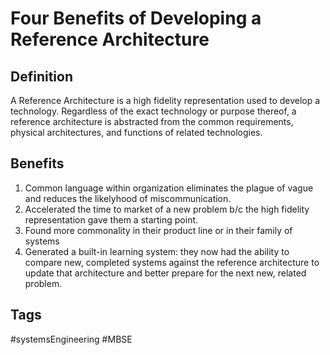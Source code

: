 # Four Benefits of Developing a Reference Architecture

## Definition
A Reference Architecture is a high fidelity representation used to develop a technology. Regardless of the exact technology or purpose thereof, a reference architecture is abstracted from the common requirements, physical architectures, and functions of related technologies.

## Benefits
1. Common language within organization eliminates the plague of vague and reduces the likelyhood of miscommunication.
2. Accelerated the time to market of a new problem b/c the high fidelity representation gave them a starting point.
3. Found more commonality in their product line or in their family of systems
4. Generated a built-in learning system: they now had the ability to compare new, completed systems against the reference architecture to update that architecture and better prepare for the next new, related problem.

## Tags
#systemsEngineering #MBSE
